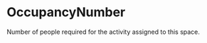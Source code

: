 OccupancyNumber
===============

Number of people required for the activity assigned to this space.
